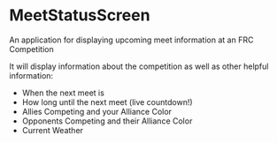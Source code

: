 MeetStatusScreen
================

An application for displaying upcoming meet information at an FRC Competition

It will display information about the competition as well as other helpful information:

* When the next meet is
* How long until the next meet (live countdown!)
* Allies Competing and your Alliance Color
* Opponents Competing and their Alliance Color
* Current Weather